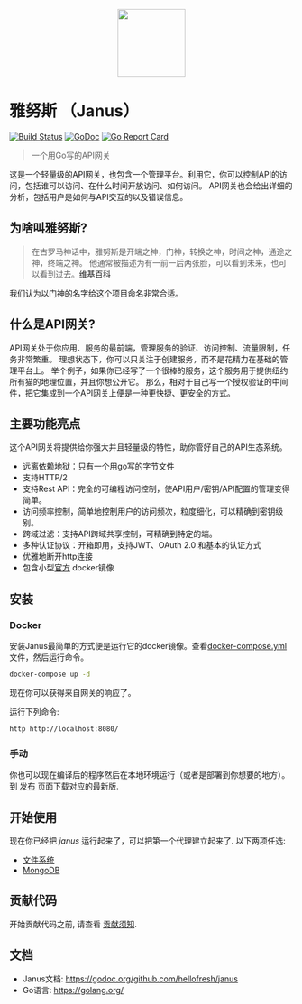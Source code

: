 <p align="center">
  <a href="https://hellofresh.com">
    <img width="120" src="https://www.hellofresh.de/images/hellofresh/press/HelloFresh_Logo.png">
  </a>
</p>

# 雅努斯 （Janus）

[![Build Status](https://travis-ci.org/hellofresh/janus.svg?branch=master)](https://travis-ci.org/hellofresh/janus)
[![GoDoc](https://godoc.org/github.com/hellofresh/janus?status.svg)](https://godoc.org/github.com/hellofresh/janus)
[![Go Report Card](https://goreportcard.com/badge/github.com/hellofresh/janus)](https://goreportcard.com/report/github.com/hellofresh/janus)

> 一个用Go写的API网关

这是一个轻量级的API网关，也包含一个管理平台。利用它，你可以控制API的访问，包括谁可以访问、在什么时间开放访问、如何访问。
API网关也会给出详细的分析，包括用户是如何与API交互的以及错误信息。

## 为啥叫雅努斯?

> 在古罗马神话中，雅努斯是开端之神，门神，转换之神，时间之神，通途之神，终端之神。
他通常被描述为有一前一后两张脸，可以看到未来，也可以看到过去。[维基百科](https://zh.wikipedia.org/wiki/Janus)

我们认为以门神的名字给这个项目命名非常合适。

## 什么是API网关?

API网关处于你应用、服务的最前端，管理服务的验证、访问控制、流量限制，任务非常繁重。
理想状态下，你可以只关注于创建服务，而不是花精力在基础的管理平台上。
举个例子，如果你已经写了一个很棒的服务，这个服务用于提供纽约所有猫的地理位置，并且你想公开它。
那么，相对于自己写一个授权验证的中间件，把它集成到一个API网关上便是一种更快捷、更安全的方式。

## 主要功能亮点

这个API网关将提供给你强大并且轻量级的特性，助你管好自己的API生态系统。

* 远离依赖地狱：只有一个用go写的字节文件
* 支持HTTP/2
* 支持Rest API：完全的可编程访问控制，使API用户/密钥/API配置的管理变得简单。
* 访问频率控制，简单地控制用户的访问频次，粒度细化，可以精确到密钥级别。
* 跨域过滤：支持API跨域共享控制，可精确到特定的端。
* 多种认证协议：开箱即用，支持JWT、OAuth 2.0 和基本的认证方式
* 优雅地断开http连接
* 包含小型[官方](https://quay.io/repository/hellofresh/janus) docker镜像

## 安装

### Docker

安装Janus最简单的方式便是运行它的docker镜像。查看[docker-compose.yml](../ci/assets/docker-compose.yml)文件，然后运行命令。

```sh
docker-compose up -d
```

现在你可以获得来自网关的响应了。

运行下列命令:

```sh
http http://localhost:8080/
```

### 手动

你也可以现在编译后的程序然后在本地环境运行（或者是部署到你想要的地方）。
到 [发布](https://github.com/hellofresh/janus/releases) 页面下载对应的最新版.

## 开始使用

现在你已经把 *janus* 运行起来了，可以把第一个代理建立起来了. 以下两项任选:

* [文件系统](docs/quick_start/file_system.md)
* [MongoDB](docs/quick_start/mongodb.md)

## 贡献代码

开始贡献代码之前, 请查看 [贡献须知](../CONTRIBUTING.md).

## 文档

* Janus文档: https://godoc.org/github.com/hellofresh/janus
* Go语言: https://golang.org/
